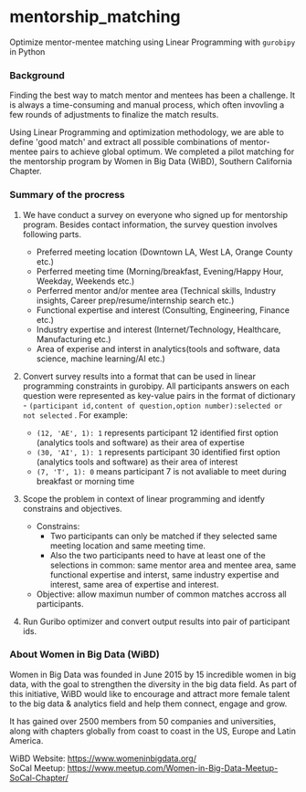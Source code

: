 # mentorship_matching
Optimize mentor-mentee matching using Linear Programming with `gurobipy` in Python

### Background
Finding the best way to match mentor and mentees has been a challenge. It is always a time-consuming and manual process, which often invovling a few rounds of adjustments to finalize the match results.

Using Linear Programming and optimization methodology, we are able to define 'good match' and extract all possible combinations of mentor-mentee pairs to achieve global optimum. We completed a pilot matching for the mentorship program by Women in Big Data (WiBD), Southern California Chapter.

### Summary of the procress
1) We have conduct a survey on everyone who signed up for mentorship program. Besides contact information, the survey question involves following parts.
   - Preferred meeting location (Downtown LA, West LA, Orange County etc.)
   - Perferred meeting time (Morning/breakfast, Evening/Happy Hour, Weekday, Weekends etc.)
   - Perferred mentor and/or mentee area (Technical skills, Industry insights, Career prep/resume/internship search etc.)
   - Functional expertise and interest (Consulting, Engineering, Finance etc.)
   - Industry expertise and interest (Internet/Technology, Healthcare, Manufacturing etc.)
   - Area of experise and interst in analytics(tools and software, data science, machine learning/AI etc.)
2) Convert survey results into a format that can be used in linear programming constraints in gurobipy. All participants answers on each question were represented as key-value pairs in the format of dictionary - `(participant id,content of question,option number):selected or not selected` . For example: 
   - `(12, 'AE', 1): 1` represents participant 12 identified first option (analytics tools and software) as their area of expertise
   - `(30, 'AI', 1): 1` represents participant 30 identified first option (analytics tools and software) as their area of interest
   - `(7, 'T', 1): 0` means participant 7 is not avaliable to meet during breakfast or morning time
3) Scope the problem in context of linear programming and identfy constrains and objectives.
   - Constrains:
     - Two participants can only be matched if they selected same meeting location and same meeting time.
     - Also the two participants need to have at least one of the selections in common: same mentor area and mentee area, same functional expertise and interst, same industry expertise and interest, same area of expertise and interest. 
   - Objective: allow maximun number of common matches accross all participants.

4) Run Guribo optimizer and convert output results into pair of participant ids.


### About Women in Big Data (WiBD)

Women in Big Data was founded in June 2015 by 15 incredible women in big data, with the goal to strengthen the diversity in the big data field. As part of this initiative, WiBD would like to encourage and attract more female talent to the big data & analytics field and help them connect, engage and grow.

It has gained over 2500 members from 50 companies and universities, along with chapters globally from coast to coast in the US, Europe and Latin America. 

WiBD Website: https://www.womeninbigdata.org/
<br>
SoCal Meetup: https://www.meetup.com/Women-in-Big-Data-Meetup-SoCal-Chapter/
